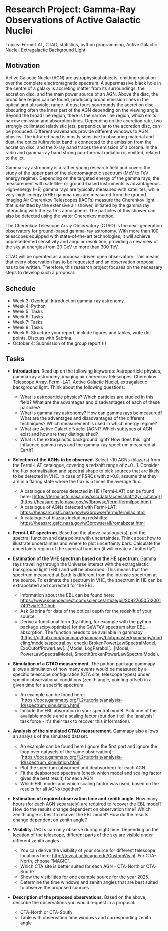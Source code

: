 # Research Project: Gamma-Ray Observations of Active Galactic Nuclei

Topics: Fermi-LAT, CTAO, statistics, python programming, Active Galactic Nuclei, Extragalactic Background Light

## Motivation

Active Galactic Nuclei (AGN) are astrophysical objects, emitting radiation over the complete electromagnetic spectrum. A supermassive black hole in the centre of a galaxy is accreting matter from its surroundings, the accretion disc, and the main power source of an AGN. Above the disc, the broad line region can be found, producing broad emission lines in the optical and ultraviolet range. A dust tours sourrounds the accretion disc, obscuring often the inner part of the AGN depending on the viewing angle. Beyond the broad line region, there is the narrow line region, which emits narrow emission and absorption lines. Depending on the accretion rate, two strongly collimated relativistic jets, perpendicular to the accretion disc, can be produced.
Different wavebands provide different windows to AGN physics: The infrared band is mostly sensitive to obscuring material and dust, the optical/ultraviolet band is connected to the emission from the accretion disc, and the X-ray band traces the emission of a corona. In the radio and gamma-ray band strong non-thermal radiation is emitted, related to the jet.

Gamma-ray astronomy is a rather young research field and covers the study of the upper part of the electromagnetic spectrum (MeV to TeV energy regime). Depending on the targeted energy of the gamma rays, the measurement with satellite- or ground-based instruments is advantageous. High-energy (HE) gamma rays are typically measured with satellites, while very-high-energy (VHE) gamma rays are measured from the ground. Imaging Air Cherenkov Telescopes (IACTs) measure the Cherenkov light that is emitted by the extensive air shower, initiated by the gamma ray interacting with the Earth's atmosphere. The particles of this shower can also be detected using the water Cherenkov method.

The Cherenkov Telescope Array Observatory (CTAO) is the next-generation observatory for ground-based gamma-ray astronomy. With more than 100 telescopes equipped with state-of-the-art technologies, it will achieve unprecedented sensitivity and angular resolution, providing a new view of the sky at energies from 20 GeV to more than 300 TeV.

CTAO will be operated as a proposal-driven open observatory. This means that every observation has to be requested and an observation proposal has to be written. Therefore, this research project focuses on the necessary steps to develop such a proposal. 


## Schedule
* Week 3: Overleaf. Introduction gamma-ray astronomy.
* Week 4: Python
* Week 5: Tasks
* Week 6: Tasks
* Week 7: Tasks
* Week 8: Tasks
* Week 9: Structure your report, include figures and tables, write dot points. Discuss with Sabrina.
* October 4: Submission of the group report (!)


## Tasks

* **Introduction**. Read up on the following keywords: Astroparticle physics, gamma-ray astronomy, imaging air cherenkov telescopes, Cherenkov Telescope Array, Fermi-LAT, Active Galactic Nuclei, extragalactic background light. 
Think about the following questions: 
    - What is astroparticle physics? Which particles are studied in this field? What are the advantages and disadvantages of each of these particles?
    - What is gamma-ray astronomy? How can gamma rays be measured? What are the advantages and disadvantages of the different techniques? Which measurement is used in which energy regime? 
    - What are Active Galactic Nuclei (AGN)? Which subtypes of AGN exist and how are they distinguished?
    - What is the extragalactic background light? How does this light influence gamma rays and the gamma-ray spectrum measured at Earth?
    
* **Selection of the AGNs to be observed.** Select ~10 AGNs (blazars) from the Fermi-LAT catalogue, covering a redshift range of z=0...1. Consider the flux normalisation and spectral shape to pick sources that are likely to be detected in VHE. In case of FSRQs with z>0.8, assume that they are in a flaring state where the flux is 5 times the average flux.
    - A catalogue of sources detected in HE (Fermi-LAT) can be found here: [https://fermi.gsfc.nasa.gov/ssc/data/access/lat/12yr_catalog/](https://heasarc.gsfc.nasa.gov/w3browse/fermi/fermilpsc.html).
    - A catalogue of AGNs detected with Fermi-LAT: https://heasarc.gsfc.nasa.gov/w3browse/fermi/fermilac.html
    - A catalogue of blazars including redshifts: https://heasarc.gsfc.nasa.gov/w3browse/all/romabzcat.html

* **Fermi-LAT spectrum**. Based on the above catalogue(s), plot the spectral function and data points with uncertainties. Think about how to illustrate uncertainties and where to plot uncertainty bars. Calculate the uncertainty region of the spectral function (it will create a "butterfly").

* **Estimation of the VHE spectrum based on the HE spectrum**. Gamma rays travelling through the Universe interact with the extragalactic background light (EBL) and will be absorbed. This means that the spectrum measured at Earth is different from the intrinsic spectrum at the source. To estimate the spectrum in VHE, the spectrum in HE can be extrapolated and corrected for the EBL.
    - Information about the EBL can be found here: https://www.sciencedirect.com/science/article/pii/S0927650512001740?via%3Dihub
    - Ask Sabrina for data of the optical depth for the redshift of your source
    - Derive a functional form (by fitting, for example with the python package scipy.optimize) for the GeV/TeV spectrum after EBL absorption. The function needs to be available in gammapy (https://github.com/gammapy/gammapy/blob/master/gammapy/modeling/models/spectral.py; check: BrokenPowerLawSpectralModel, ExpCutoffPowerLaw[...]Model, LogParabol[...]Model, PowerLawSpectralModel, SmoothBrokenPowerLawSpectralModel).

* **Simulation of a CTAO measurement**. The python package gammapy allows a simulation of how many events would be measured by a specific telescope configuration (CTA site, telescope types) under specific observational conditions (zenith angle, pointing offset) in a given time for a specific spectrum. 
    - An example can be found here: [https://docs.gammapy.org/1.2/tutorials/analysis-1d/spectrum_simulation.html]
    - Include the EBL absorption in your spectral model. Pick one of the available models and a scaling factor (but don't tell the 'analysis' task force - it's their task to recover this information).
 
* **Analysis of the simulated CTAO measurement**. Gammapy also allows an analysis of the simulated dataset.
    - An example can be found here (ignore the first part and ignore the loop over datasets of the same observation): [https://docs.gammapy.org/1.2/tutorials/analysis-1d/spectrum_simulation.html]
    - Plot the spectrum (absorbed and deabsorbed) for each AGN.
    - Fit the deabsorbed spectrum (check which model and scaling factor gives the best result) for each AGN
    - Which EBL model and which scaling factor was used, based on the results for all AGNs together?

* **Estimation of required observation time and zenith angle**. How many hours (for each AGN separately) are required to recover the EBL model? How do the results change dependent on observation time? Which zenith angle is best to recover the EBL model? How do the results change dependent on zenith angle?

* **Visibility**. IACTs can only observe during night time. Depending on the location of the telescope, different parts of the sky are visible under different zenith angles.
    - You can derive the visibility of your source for different telescope locations here: http://tevcat.uchicago.edu/CustomVis.pl. For CTA-North, choose "MAGIC".
    - Which CTA site is better suited for each AGN - CTA-North or CTA-South?
    - Show the visibilities for one example source for the year 2025.
    - Determine the time windows and zenith angles that are best suited to observe the proposed sources

* **Description of the proposed observations**. Based on the above, describe the observations you would request in a proposal.
    - CTA-North or CTA-South
    - Table with observation time windows and corresponding zenith angle
